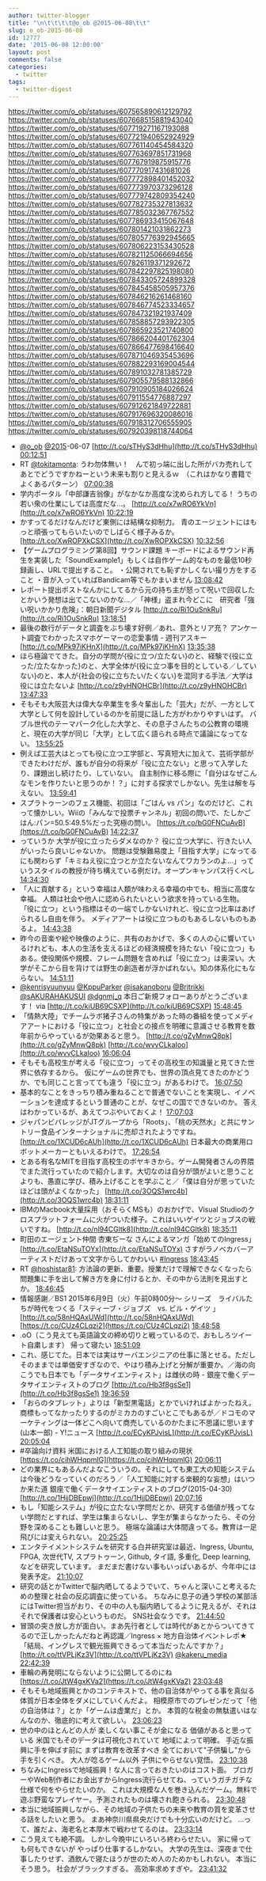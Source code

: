 ```yaml
---
author: twitter-blogger
title: "\n\t\t\t\t@o_ob @2015-06-08\t\t"
slug: o_ob-2015-06-08
id: 12777
date: '2015-06-08 12:00:00'
layout: post
comments: false
categories:
  - twitter
tags:
  - twitter-digest
---
```


https://twitter.com/o_ob/statuses/607565890612129792 https://twitter.com/o_ob/statuses/607668515881943040 https://twitter.com/o_ob/statuses/607719271167193088 https://twitter.com/o_ob/statuses/607721940652924929 https://twitter.com/o_ob/statuses/607761140454584320 https://twitter.com/o_ob/statuses/607763697851731968 https://twitter.com/o_ob/statuses/607767919875915776 https://twitter.com/o_ob/statuses/607770917431681026 https://twitter.com/o_ob/statuses/607772898401452032 https://twitter.com/o_ob/statuses/607773970373296128 https://twitter.com/o_ob/statuses/607779742809354240 https://twitter.com/o_ob/statuses/607782735327813632 https://twitter.com/o_ob/statuses/607785032367767552 https://twitter.com/o_ob/statuses/607786933415067648 https://twitter.com/o_ob/statuses/607801421031862273 https://twitter.com/o_ob/statuses/607805776392945665 https://twitter.com/o_ob/statuses/607806223153430528 https://twitter.com/o_ob/statuses/607821125066694656 https://twitter.com/o_ob/statuses/607826119371292672 https://twitter.com/o_ob/statuses/607842297825198080 https://twitter.com/o_ob/statuses/607843305724899328 https://twitter.com/o_ob/statuses/607845458505957376 https://twitter.com/o_ob/statuses/607846216261468160 https://twitter.com/o_ob/statuses/607846774523334657 https://twitter.com/o_ob/statuses/607847321921937409 https://twitter.com/o_ob/statuses/607858857293922305 https://twitter.com/o_ob/statuses/607865923521740800 https://twitter.com/o_ob/statuses/607866204401762304 https://twitter.com/o_ob/statuses/607866477698416640 https://twitter.com/o_ob/statuses/607871046935453696 https://twitter.com/o_ob/statuses/607882293169004544 https://twitter.com/o_ob/statuses/607891032781385729 https://twitter.com/o_ob/statuses/607905579588132866 https://twitter.com/o_ob/statuses/607910905184026624 https://twitter.com/o_ob/statuses/607911554776887297 https://twitter.com/o_ob/statuses/607912621849722881 https://twitter.com/o_ob/statuses/607917696320086016 https://twitter.com/o_ob/statuses/607918312706555905 https://twitter.com/o_ob/statuses/607920398118744064  

*   [@o_ob](https://twitter.com/o_ob) [@2015](https://twitter.com/2015)-06-07 [http://t.co/sTHyS3dHhu](http://t.co/sTHyS3dHhu) [00:12:51](https://twitter.com/o_ob/statuses/607565890612129792)
*   RT [@tokitamonta](https://twitter.com/tokitamonta): うわ勿体無い！　んで初っ端に出した所がバカ売れしてあとでどうですかねーという未来も割りと見えるｗ　（これはかなり書籍でよくあるパターン） [07:00:38](https://twitter.com/o_ob/statuses/607668515881943040)
*   学内ポータル「中部謙吉翁像」がなかなか高度な沈められ方してる！ うちの若い衆の仕業にしては高度だな...。 [http://t.co/x7wRO6YkVn](http://t.co/x7wRO6YkVn) [10:22:19](https://twitter.com/o_ob/statuses/607719271167193088)
*   かすってるだけなんだけど東側には結構な抑制力。 青のエージェントにはもっと頑張ってもらいたいのでしばらく様子みるか。 [http://t.co/XwROPXkCSX](http://t.co/XwROPXkCSX) [10:32:56](https://twitter.com/o_ob/statuses/607721940652924929)
*   【ゲームプログラミング第8回】サウンド課題 キーボードによるサウンド再生を実装した「SoundExample1」もしくは自作ゲーム的なものを最低10秒録画し、URLで提出すること。 ・公開されても恥ずかしくない撮り方をすること ・音が入っていればBandicam等でもかまいません [13:08:42](https://twitter.com/o_ob/statuses/607761140454584320)
*   レポート提出ポストなんかにしてるから元の持ち主が怒って呪いで回収したとかいう発想は出てこないのかな...／「神様」盗まれ今どこに　研究者「強い呪いかかり危険」：朝日新聞デジタル [http://t.co/Ri1OuSnkRu](http://t.co/Ri1OuSnkRu) [13:18:51](https://twitter.com/o_ob/statuses/607763697851731968)
*   最後の数行がデータと調査をぶち壊す好例／あれ、意外とリア充？ アンケート調査でわかったスマホゲーマーの恋愛事情 - 週刊アスキー [http://t.co/MPk97iKHnX](http://t.co/MPk97iKHnX) [13:35:38](https://twitter.com/o_ob/statuses/607767919875915776)
*   ほら極論でてきた。自分の学問が{役に立つ/立たない}のと、経験で{役に立った/立たなかった}のと、大学全体が{役に立つ事を目的としている／していない}のと、本人が{社会の役に立ちたい/たくない}を混同する手法／大学は役には立たないよ [http://t.co/z9yHNOHCBr](http://t.co/z9yHNOHCBr) [13:47:33](https://twitter.com/o_ob/statuses/607770917431681026)
*   そもそも大阪芸大は偉大な卒業生を多々輩出した「芸大」だが、一方として大学として何を設計しているのかを前提に話した方がわかりやすいはず。 バブル世代のテーマパーク化した大学と、その息子さんたちの公教育の環境と、現在の大学が同じ「大学」として広く語られる時点で議論になってない。 [13:55:25](https://twitter.com/o_ob/statuses/607772898401452032)
*   例えば工芸大はとっても役に立つ工学部と、写真短大に加えて、芸術学部ができたわけだが、誰もが自分の将来が「役に立たない」と思って入学したり、課題出し続けたり、していない。 自主制作に移る際に「自分はなぜこんなモンを作りたいと思うのか！？」に対する探求でしかない。先生は解を与えない。 [13:59:41](https://twitter.com/o_ob/statuses/607773970373296128)
*   スプラトゥーンのフェス機能、初回は「ごはん vs パン」なのだけど、これって懐かしい。Wiiの「みんなで投票チャンネル」初回の問いで、たしかごはん:パン=50.5:49.5%だった究極の問い。 [https://t.co/bG0FNCuAvB](https://t.co/bG0FNCuAvB) [14:22:37](https://twitter.com/o_ob/statuses/607779742809354240)
*   っていうか 大学が役に立ったらダメなのか？ 役に立つ大学に、行きたい人がいったら良いじゃないか。 問題は受験難易度上「目指す大学」になってるにも関わらず「キミねえ役に立つとか立たないなんてワカランのよ...」っていうスタイルの教授が待ち構えている例だけ。オープンキャンパス行くべし [14:34:30](https://twitter.com/o_ob/statuses/607782735327813632)
*   「人に貢献する」という幸福は人類が味わえる幸福の中でも、相当に高度な幸福。 人類は社会や他人に認められたいという欲求を持っている生物。 「役に立つ」という指標はその一端でしかないけれど、役に立つ比率はあげられるし自由を伴う。 メディアアートは役に立つものもあるしないものもあるよ。 [14:43:38](https://twitter.com/o_ob/statuses/607785032367767552)
*   昨今の音楽や絵や映像のように、共有のおかげで、多くの人の心に響いているけれども、本人の生活を支えるほどの経済規模を持たない「役に立つ」もある。使役関係や規模、フレーム問題を含めれば「役に立つ」は奥深い。大学がそこから目を背けては野生の創造者が浮かばれない。知の体系化にもならない。 [14:51:11](https://twitter.com/o_ob/statuses/607786933415067648)
*   [@kenrisyuunyuu](https://twitter.com/kenrisyuunyuu) [@KppuParker](https://twitter.com/KppuParker) [@isakanoboru](https://twitter.com/isakanoboru) [@Britrikki](https://twitter.com/Britrikki) [@sAKURAHAKUSUI](https://twitter.com/sAKURAHAKUSUI) [@dgnmj_q](https://twitter.com/dgnmj_q) 本日ご新規フォローありがとうございます！ via [http://t.co/kiUB69CSXP](http://t.co/kiUB69CSXP) [15:48:45](https://twitter.com/o_ob/statuses/607801421031862273)
*   「情熱大陸」でチームラボ猪子さんの特集があった時の番組を使ってメディアアートにおける「役に立つ」と社会との接点を明確に意識させる教育を数年前からやっているが効果あると思う。 [http://t.co/gZyMnwQ8pk](http://t.co/gZyMnwQ8pk) [http://t.co/wvvCLkaIoo](http://t.co/wvvCLkaIoo) [16:06:04](https://twitter.com/o_ob/statuses/607805776392945665)
*   そもそも高校生が考える「役に立つ」ってその高校生の知識量と見てきた世界に依存するから。 仮にゲームの世界でも、世界の頂点見てきたのかどうか、でも同じこと言ってても違う「役に立つ」があるわけで。 [16:07:50](https://twitter.com/o_ob/statuses/607806223153430528)
*   基本的なことをきっちり積み重ねることで普通でないことを実現し、イノベーションを達成するという普通のことが、なぜこの国でできないのか。 答えはわかっているが、あえてつぶやいておくよ！ [17:07:03](https://twitter.com/o_ob/statuses/607821125066694656)
*   ジャパンビバレッジがJTグループから「Roots」、「桃の天然水」と共にサントリー食品インターナショナルに売却されたようですね。 [http://t.co/1XCUD6cAUh](http://t.co/1XCUD6cAUh) 日本最大の商業用ロボットメーカーともいえるわけで。 [17:26:54](https://twitter.com/o_ob/statuses/607826119371292672)
*   とある有名なMITを目指す高校生のボヤキきから。ゲーム開発者さんの界隈でまた流行っていたので紹介します。大切なのは自分が頭がよいと思うことよりも、愚直に学び、積み上げることを学ぶこと／「僕は自分が思っていたほどは頭がよくなかった」 [http://t.co/3OQS1wrc4b](http://t.co/3OQS1wrc4b) [18:31:11](https://twitter.com/o_ob/statuses/607842297825198080)
*   IBMのMacbook大量採用（おそらくMSも）のおかげで、Visual Studioのクロスプラットフォームに火がついた様子。これはいいゲイツとジョブスの戦いですね。 [http://t.co/nl94CGltk8](http://t.co/nl94CGltk8) [18:35:11](https://twitter.com/o_ob/statuses/607843305724899328)
*   町田のエージェント仲間 杏東ぢーな さんによるマンガ「始めてのIngress」 [http://t.co/EtaNSuTOYx](http://t.co/EtaNSuTOYx) さすがラノベカバーアーティストだけあって文字からしてかわいい [#Ingress](https://twitter.com/search?q=%23Ingress&src=hash) [18:43:45](https://twitter.com/o_ob/statuses/607845458505957376)
*   RT [@hoshistar81](https://twitter.com/hoshistar81): 方法論の更新、重要。授業だけで理解できなくなったら問題集に手を出して解き方を身に付けるとか、その中から法則を見出すとか。 [18:46:45](https://twitter.com/o_ob/statuses/607846216261468160)
*   情報感謝／BS1 2015年6月9日（火）午前0時00分～ シリーズ　ライバルたちが時代をつくる「スティーブ・ジョブズ　vs. ビル・ゲイツ 」 [http://t.co/58nHQAxUWd](http://t.co/58nHQAxUWd) [https://t.co/CUz4CLqzi2](https://t.co/CUz4CLqzi2) [18:48:58](https://twitter.com/o_ob/statuses/607846774523334657)
*   .oO（こう見えても英語論文の締め切りと戦っているので、おもしろツイート自粛します） 帰って寝たい [18:51:09](https://twitter.com/o_ob/statuses/607847321921937409)
*   これ、感じてた。日本では実はサーバエンジニアの仕事に落とせる。ただしそのままでは単価安すぎなので、やはり積み上げと分解が重要か。／海の向こうでも日本でも「データサイエンティスト」は雌伏の時 - 銀座で働くデータサイエンティストのブログ [http://t.co/Hb3f8gsSe1](http://t.co/Hb3f8gsSe1) [19:36:59](https://twitter.com/o_ob/statuses/607858857293922305)
*   「おらのタブレット」よりは「新型黒電話」とかでいければよかったねえ。商標もってなかったりするのがミカカのすごいとこでもあるが／ドコモのマーケティングは一体どこへ向いて商売しているのかたまに不思議に思います(山本一郎) - Y!ニュース [http://t.co/ECyKPJvisL](http://t.co/ECyKPJvisL) [20:05:04](https://twitter.com/o_ob/statuses/607865923521740800)
*   #卒論向け資料 米国における人工知能の取り組みの現状 [https://t.co/cihWHqpmlG](https://t.co/cihWHqpmlG) [20:06:11](https://twitter.com/o_ob/statuses/607866204401762304)
*   どの業界にもあるんだよなこういうの。それにしても東工大の知能システムは今後どうなっていくのだろう／「人工知能に対する楽観的な妄想」はいつか来た道 銀座で働くデータサイエンティストのブログ(2015-04-30) [http://t.co/1HjjDBEpwj](http://t.co/1HjjDBEpwj) [20:07:16](https://twitter.com/o_ob/statuses/607866477698416640)
*   もし「知能システム」が役に立たない学問だとか、研究する価値が残ってない学問だとすれば、学生は集まらないし、学生が集まらなかったら、その分野を深めることも難しいと思う。 極端な論議は大体間違ってる。教育は一足飛びには変えられない。 [20:25:25](https://twitter.com/o_ob/statuses/607871046935453696)
*   エンタテイメントシステムを研究する白井研究室は最近、Ingress, Ubuntu, FPGA, 次世代TV, スプラトゥーン, Github, タイ語, 多重化, Deep learning, などを研究しています。 まだまだ書けない事もいっぱいあるが、今年中には発表予定。 [21:10:07](https://twitter.com/o_ob/statuses/607882293169004544)
*   研究の話とかTwitterで脳内晒してるようでいて、ちゃんと深いこと考えるための整理と社会の反応調査に使っている。 ちなみに息子の通う学校の某部活にはTwitter担当がおり、その中の人も脳内晒してるように見えるが、それはそれで保護者は安心というものだ。 SNS社会なうです。 [21:44:50](https://twitter.com/o_ob/statuses/607891032781385729)
*   冒頭の突き放し方が面白い。まあ先行者としては時代があとからついてきてるので正しかったんだねと再認識／Ingress × 地方自治体イベントレポ★「結局、イングレスで観光振興できるって本当だったんですか？」 [http://t.co/ttVPLjKz3V](http://t.co/ttVPLjKz3V) [@kakeru_media](https://twitter.com/kakeru_media) [22:42:39](https://twitter.com/o_ob/statuses/607905579588132866)
*   車輪の再発明にならないように公開してるのにね [https://t.co/JtW4gxKVa2](https://t.co/JtW4gxKVa2) [23:03:48](https://twitter.com/o_ob/statuses/607910905184026624)
*   そもそも地域振興とかのコンテキストで、他の自治体がやってる事を真似る体質が日本全体をダメにしていくんだよ。 相模原市でのプレゼンだって「他の自治体は？」とか「ゲームは虚業だ」とか。 本質的な税金の無駄遣いはなんなのか、徹底的に考えて欲しい。 [23:06:23](https://twitter.com/o_ob/statuses/607911554776887297)
*   世の中のほとんどの人が 楽しくない事こそが金になる 価値があると思っている 米国でもそのデータは可視化されていて 地域によって明確。 手近な振興に手を伸ばす前に まずは教育を改革すべき 全てにおいて"子供騙し"から手を引くべき。 大人が唸るゲーム以外 子供にやらせない覚悟。 [23:10:38](https://twitter.com/o_ob/statuses/607912621849722881)
*   ちなみにIngressで地域振興！な人に言っておきたいのはコスト面。 ブロガーやWeb制作者にお金出すからIngress流行らせてね、っていうガチガチな仕様で何をやらせたいのか。 これは大規模な人を巻き込んだゲーム。無料で遊ぶ野蛮なプレイヤー。予測されたものは壊され飽きられる。 [23:30:48](https://twitter.com/o_ob/statuses/607917696320086016)
*   本当に地域振興しながら、その地域の子供たちの未来や教育の質を変革させる話をしたいと思う。 まあ神奈川県県央だけでも十分広いのだけど。 ...って、誰だよ、海老名と本厚木で戦わせてるのは。 [23:33:14](https://twitter.com/o_ob/statuses/607918312706555905)
*   こう見えても絶不調。 しかし今晩中にいろいろ終わらせたい。 家に帰っても何もできないが やっぱり仕事するしかない。 大学の先生は、深夜まで仕事したりせず、酒飲んで寝たほうが世のため人のためかもしれない。 本当にそう思う。 社会がブラックすぎる。 高効率求めすぎや。 [23:41:32](https://twitter.com/o_ob/statuses/607920398118744064)